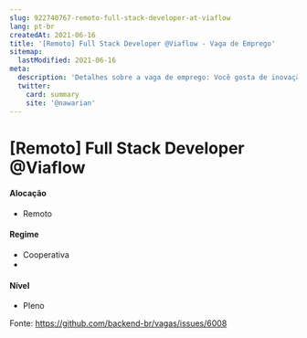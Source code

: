 ```yaml
---
slug: 922740767-remoto-full-stack-developer-at-viaflow
lang: pt-br
createdAt: 2021-06-16
title: '[Remoto] Full Stack Developer @Viaflow - Vaga de Emprego'
sitemap:
  lastModified: 2021-06-16
meta:
  description: 'Detalhes sobre a vaga de emprego: Você gosta de inovação e curte resolver problemas complexos? Nós também! Por isso, estamos em busca de profissionais inovadores e criativos, gostem de atuar em times de alta performance e busquem grandes desafios nas suas carreiras. Aqui, na Viaflow, temos um lugar especial esperando por você! Essa oportunidade é para atuação no nosso cliente o RWS. RESPONSABILIDADES E ATRIBUIÇÕES - Desenvolvimento de aplicação web/mobile, necessário fluência em serviços da AWS como Amplify, Cognito, DynamoDB, Lambdas, etc. - Entender as demandas com o Gerente de Projetos, auxiliar na montagem de backlog e sprints junto a desenvolvedores jr. -'
  twitter:
    card: summary
    site: '@nawarian'
---
```


# [Remoto] Full Stack Developer @Viaflow

<!--
## Nossa empresa

APAIXONADOS POR TECNOLOGIA E INSPIRADOS PARA TRANSFORMAR!
Nós somos um time apaixonado por tecnologia.
Nós somos GPTW! Isso é resultado de um time que acredita que TODOS somos responsáveis por construir um ambiente cada vez mais incrível para se trabalhar
Acreditamos que empresas de sucesso se diferenciam pelos seus talentos e uso de tecnologias inovadoras.
Nós acreditamos que as pessoas são a chave para essa transformação.
Por aqui trabalhamos com muita energia!
Respeitamos as diferenças e estimulamos a diversidade!
A nossa palavra predileta é COLABORAÇÃO.
Adoramos pensar fora da caixa, bom humor, disposição e temos um time fera e competente.
A Viaflow é sem fronteiras e isso também nos torna ainda mais especiais.

## Descrição da vaga

Você gosta de inovação e curte resolver problemas complexos? Nós também! Por isso, estamos em busca de profissionais inovadores e criativos, gostem de atuar em times de alta performance e busquem grandes desafios nas suas carreiras. Aqui, na Viaflow, temos um lugar especial esperando por você!

Essa oportunidade é para atuação no nosso cliente o RWS.

RESPONSABILIDADES E ATRIBUIÇÕES
- Desenvolvimento de aplicação web/mobile, necessário fluência em serviços da AWS como Amplify, Cognito, DynamoDB, Lambdas, etc.

- Entender as demandas com o Gerente de Projetos, auxiliar na montagem de backlog e sprints junto a desenvolvedores jr.
- 
## Local

Remoto

## Requisitos

**Obrigatórios:**
- Node + Angular + AWS (Amplify, Cognito, DynamoDB, Lambdas, etc)

**Diferenciais:**
- Metodologias ágeis, atuação com gestão de projetos.

## Contratação

Modelo Cooperativa

## Como se candidatar

https://viaflow.gupy.io/jobs/959220

## Tempo médio de feedbacks

Costumamos enviar feedbacks em até 07 dias após cada processo.
E-mail para contato em caso de não haver resposta: gestaodepessoas@viaflow.com.br

## Labels
<!-- retire os labels que não fazem sentido à vaga -->

#### Alocação
- Remoto

#### Regime
- Cooperativa
- 
#### Nível
- Pleno





Fonte: https://github.com/backend-br/vagas/issues/6008